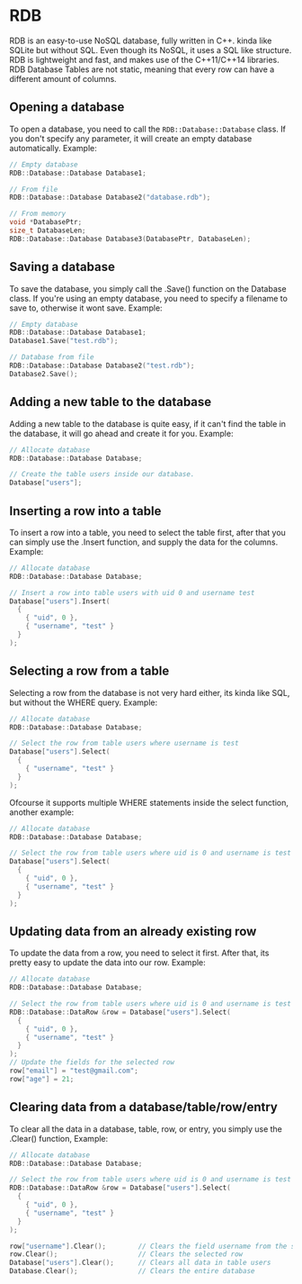 # RDB
RDB is an easy-to-use NoSQL database, fully written in C++. kinda like SQLite but without SQL. Even though its NoSQL, it uses a SQL like structure. RDB is lightweight and fast, and makes use of the C++11/C++14 libraries. RDB Database Tables are not static, meaning that every row can have a different amount of columns.

## Opening a database
To open a database, you need to call the ``RDB::Database::Database`` class. If you don't specify any parameter, it will create an empty database automatically.
Example:
```cpp
// Empty database
RDB::Database::Database Database1;

// From file
RDB::Database::Database Database2("database.rdb");

// From memory
void *DatabasePtr;
size_t DatabaseLen;
RDB::Database::Database Database3(DatabasePtr, DatabaseLen);
```

## Saving a database
To save the database, you simply call the .Save() function on the Database class. If you're using an empty database, you need to specify a filename to save to, otherwise it wont save.
Example:
```cpp
// Empty database
RDB::Database::Database Database1;
Database1.Save("test.rdb");

// Database from file
RDB::Database::Database Database2("test.rdb");
Database2.Save();
```

## Adding a new table to the database
Adding a new table to the database is quite easy, if it can't find the table in the database, it will go ahead and create it for you.
Example:
```cpp
// Allocate database
RDB::Database::Database Database;

// Create the table users inside our database.
Database["users"];
```

## Inserting a row into a table
To insert a row into a table, you need to select the table first, after that you can simply use the .Insert function, and supply the data for the columns.
Example:
```cpp
// Allocate database
RDB::Database::Database Database;

// Insert a row into table users with uid 0 and username test
Database["users"].Insert(
  {
    { "uid", 0 },
    { "username", "test" }
  }
);
```

## Selecting a row from a table
Selecting a row from the database is not very hard either, its kinda like SQL, but without the WHERE query.
Example:
```cpp
// Allocate database
RDB::Database::Database Database;

// Select the row from table users where username is test
Database["users"].Select(
  {
    { "username", "test" }
  }
);
```

Ofcourse it supports multiple WHERE statements inside the select function, another example:
```cpp
// Allocate database
RDB::Database::Database Database;

// Select the row from table users where uid is 0 and username is test
Database["users"].Select(
  {
    { "uid", 0 },
    { "username", "test" }
  }
);
```

## Updating data from an already existing row
To update the data from a row, you need to select it first. After that, its pretty easy to update the data into our row.
Example:
```cpp
// Allocate database
RDB::Database::Database Database;

// Select the row from table users where uid is 0 and username is test
RDB::Database::DataRow &row = Database["users"].Select(
  {
    { "uid", 0 },
    { "username", "test" }
  }
);
// Update the fields for the selected row
row["email"] = "test@gmail.com";
row["age"] = 21;
```

## Clearing data from a database/table/row/entry
To clear all the data in a database, table, row, or entry, you simply use the .Clear() function, Example:
```cpp
// Allocate database
RDB::Database::Database Database;

// Select the row from table users where uid is 0 and username is test
RDB::Database::DataRow &row = Database["users"].Select(
  {
    { "uid", 0 },
    { "username", "test" }
  }
);

row["username"].Clear();        // Clears the field username from the selected row
row.Clear();                    // Clears the selected row
Database["users"].Clear();      // Clears all data in table users
Database.Clear();               // Clears the entire database
```
